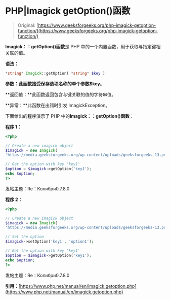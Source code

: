 # PHP|Imagick getOption()函数

> Original: [https://www.geeksforgeeks.org/php-imagick-getoption-function/](https://www.geeksforgeeks.org/php-imagick-getoption-function/)

**Imagick：：getOption()函数**是 PHP 中的一个内置函数，用于获取与指定键相关联的值。

**语法：**

```php
*string* Imagick::getOption( *string* $key )
```

**参数：**此函数接受保存选项名称的单个参数**$key**。

**返回值：**此函数返回包含与键关联的值的字符串值。

**异常：**此函数在出错时引发 ImagickException。

下面给出的程序演示了 PHP 中的**Imagick：：getOption()函数**：

**程序 1：**

```php
<?php

// Create a new imagick object
$imagick = new Imagick(
'https://media.geeksforgeeks.org/wp-content/uploads/geeksforgeeks-13.png');

// Get the option with key 'key1'
$option = $imagick->getOption('key1');
echo $option;
?>
```

发帖主题：Re：Колибри0.7.8.0

**程序 2：**

```php
<?php

// Create a new imagick object
$imagick = new Imagick(
'https://media.geeksforgeeks.org/wp-content/uploads/geeksforgeeks-13.png');

// Set the option
$imagick->setOption('key1', 'option1');

// Get the option with key 'key1'
$option = $imagick->getOption('key1');
echo $option;
?>
```

发帖主题：Re：Колибри0.7.8.0

**引用：**[https://www.php.net/manual/en/imagick.getoption.php](https://www.php.net/manual/en/imagick.getoption.php)
